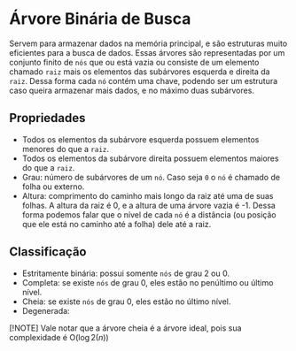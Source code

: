 # Árvore Binária de Busca
Servem para armazenar dados na memória principal, e são estruturas muito eficientes para a busca de dados. Essas árvores são representadas por um conjunto finito de `nós` que ou está vazia ou consiste de um elemento chamado `raiz` mais os elementos das subárvores esquerda e direita da `raiz`.
Dessa forma cada `nó` contém uma chave, podendo ser um estrutura caso queira armazenar mais dados, e no máximo duas subárvores.

## Propriedades
- Todos os elementos da subárvore esquerda possuem elementos menores do que a `raiz`.
- Todos os elementos da subárvore direita possuem elementos maiores do que a `raiz`.
- Grau: número de subárvores de um `nó`. Caso seja `0` o `nó` é chamado de folha ou externo.
- Altura: comprimento do caminho mais longo da raiz até uma de suas folhas. A altura da raiz é 0, e a altura de uma árvore vazia é -1. Dessa forma podemos falar que o nível de cada `nó` é a distância (ou posição que ele está no caminho até a folha) dele até a raiz.

## Classificação
- Estritamente binária: possui somente `nós` de grau 2 ou 0.
- Completa: se existe `nós` de grau 0, eles estão no penúltimo ou último nível.
- Cheia: se existe `nós` de grau 0, eles estão no último nível.
- Degenerada:
  
[!NOTE]
Vale notar que a árvore cheia é a árvore ideal, pois sua complexidade é O($`\log{2}(n)`$)
